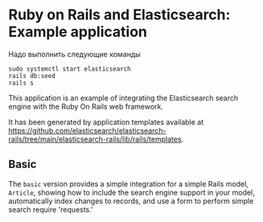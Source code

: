# Ruby on Rails and Elasticsearch: Example application

Надо выполнить следующие команды
```
sudo systemctl start elasticsearch
rails db:seed
rails s
```

This application is an example of integrating the Elasticsearch
search engine with the Ruby On Rails web framework.

It has been generated by application templates available at
https://github.com/elasticsearch/elasticsearch-rails/tree/main/elasticsearch-rails/lib/rails/templates.

## Basic

The `basic` version provides a simple integration for a simple Rails model, `Article`, showing how
to include the search engine support in your model, automatically index changes to records,
and use a form to perform simple search require 'requests.'

